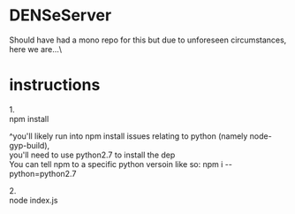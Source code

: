 # DENSeServer
Should have had a mono repo for this but due to unforeseen circumstances, here we are...\

# instructions
1.\
npm install

^you'll likely run into npm install issues relating to python (namely node-gyp-build),\
you'll need to use python2.7 to install the dep\
You can tell npm to a specific python versoin like so: npm i --python=python2.7

2.\
node index.js
